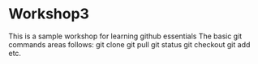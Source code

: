 # Workshop3
This is a sample workshop for learning github essentials
The basic git commands areas follows:
git clone
git pull
git status
git checkout
git add
etc.
